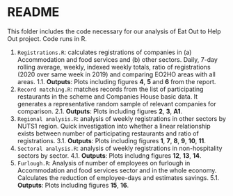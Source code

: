 # README

This folder includes the code necessary for our analysis of Eat Out to Help Out project.
Code runs in R.

1. `Registrations.R`: calculates registrations of companies in (a) Accommodation and food services and (b) other sectors. Daily, 7-day rolling average, weekly, indexed weekly totals, ratio of registrations (2020 over same week in 2019) and comparing EO2HO areas with all areas. 
    1.1. **Outputs**: Plots including figures **4**, **5** and **6** from the report.
2. `Record matching.R`: matches records from the list of participating restaurants in the scheme and Companies House basic data. It generates a representative random sample of relevant companies for comparison. 
    2.1. **Outputs**: Plots including figures **2**, **3**, **A1**.
3. `Regional analysis.R`: analysis of weekly registrations in other sectors by NUTS1 region. Quick investigation into whether a linear relationship exists between number of participating restaurants and ratio of registrations. 
    3.1. **Outputs**: Plots including figures **1**, **7**, **8**, **9**, **10**, **11**.
4. `Sectoral analysis.R`: analysis of weekly registrations in non-hospitality sectors by sector. 
    4.1. **Outputs**: Plots includng figures **12**, **13**, **14**.
5. `Furlough.R`: Analysis of number of employees on furlough in Accommodation and food services sector and in the whole economy. Calculates the reduction of employee-days and estimates savings. 
    5.1. **Outputs**: Plots including figures **15**, **16**.
